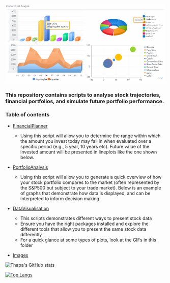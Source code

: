 
![FinancialAnalysisPic](https://github.com/TribThapa/FinancialAnalysis/blob/main/Images/FinancialAnalysis.gif)

### This repository contains scripts to analyse stock trajectories, financial portfolios, and simulate future portfolio performance.

### Table of contents

- [FinancialPlanner](https://github.com/TribThapa/FinancialAnalysis/tree/main/FinancialPlanner)
     - Using this script will allow you to determine the range within which the amount you invest today may fall in when evaluated over a specific period (e.g., 5 year, 10 years etc). Future value of the invested amount will be presented in lineplots like the one shown below.  

- [PortfolioAnalysis](https://github.com/TribThapa/FinancialAnalysis/tree/main/PortoflioAnalysis)

    - Using this script will allow you to generate a quick overview of how your stock portfolio compares to the market (often represented by the S&P500 but subject to your trade market). Below is an example of graphs that demonstrate how data is displayed, and   can be interpreted to inform decision making. 

- [DataVisualisation](https://github.com/TribThapa/FinancialAnalysis/tree/main/DataVisualisation)

    - This scripts demonstrates different ways to present stock data
    - Ensure you have the right packages installed and explore the different tools that allow you to present the same stock data differently
    - For a quick glance at some types of plots, look at the GIFs in this folder

- [Images](https://github.com/TribThapa/FinancialAnalysis/tree/main/Images)






<!--- [![Thapa's GitHub stats](https://github-readme-stats.vercel.app/api?username=TribT&show_icons=true&theme=dark)](https://github.com/TribT/github-readme-stats)--->

![Thapa's GitHub stats](https://github-readme-stats.vercel.app/api?username=TribThapa&theme=dark&show_icons=true&title_color=Blue)

[![Top Langs](https://github-readme-stats.vercel.app/api/top-langs/?username=TribThapa&layout=compact&theme=dark&title_color=Blue)](https://github.com/TribThapa/github-readme-stats)
